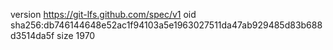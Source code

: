 version https://git-lfs.github.com/spec/v1
oid sha256:db746144648e52ac1f94103a5e1963027511da47ab929485d83b688d3514da5f
size 1970

